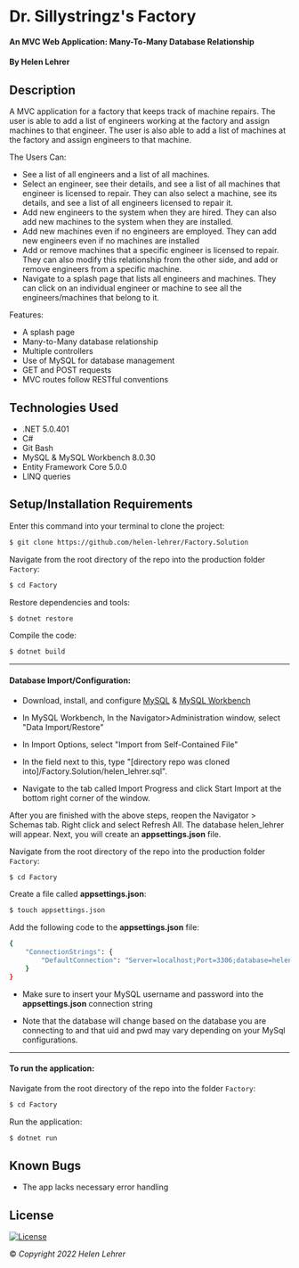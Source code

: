 # Dr. Sillystringz's Factory

#### An MVC Web Application: Many-To-Many Database Relationship 

#### By Helen Lehrer

## Description

 A MVC application for a factory that keeps track of machine repairs. The user is able to add a list of engineers working at the factory and assign machines to that engineer. The user is also able to add a list of machines at the factory and assign engineers to that machine. 
 
The Users Can:

* See a list of all engineers and a list of all machines.
* Select an engineer, see their details, and see a list of all machines that engineer is licensed to repair. They can also select a machine, see its details, and see a list of all engineers licensed to repair it.
* Add new engineers to the system when they are hired. They can also add new machines to the system when they are installed.
* Add new machines even if no engineers are employed. They can add new engineers even if no machines are installed
* Add or remove machines that a specific engineer is licensed to repair. They can also modify this relationship from the other side, and add or remove engineers from a specific machine.
* Navigate to a splash page that lists all engineers and machines. They can click on an individual engineer or machine to see all the engineers/machines that belong to it.

Features:

* A splash page
* Many-to-Many database relationship
* Multiple controllers 
* Use of MySQL for database management
* GET and POST requests
* MVC routes follow RESTful conventions

## Technologies Used

* .NET 5.0.401
* C#
* Git Bash
* MySQL & MySQL Workbench 8.0.30
* Entity Framework Core 5.0.0
* LINQ queries

## Setup/Installation Requirements

Enter this command into your terminal to clone the project: 
```bash
$ git clone https://github.com/helen-lehrer/Factory.Solution
```

Navigate from the root directory of the repo into the production folder `Factory`:
```bash
$ cd Factory
```

Restore dependencies and tools: 
```bash
$ dotnet restore
```

Compile the code: 
```bash
$ dotnet build
```

---

#### Database Import/Configuration:

* Download, install, and configure [MySQL](https://dev.mysql.com/downloads/installer/) & [MySQL Workbench](https://dev.mysql.com/downloads/workbench/)

* In MySQL Workbench, In the Navigator>Administration window, select "Data Import/Restore"

* In Import Options, select "Import from Self-Contained File"

* In the field next to this, type "[directory repo was cloned into]/Factory.Solution/helen_lehrer.sql". 

* Navigate to the tab called Import Progress and click Start Import at the bottom right corner of the window.

After you are finished with the above steps, reopen the Navigator > Schemas tab. Right click and select Refresh All. The database helen_lehrer will appear. Next, you will create an **appsettings.json** file.

Navigate from the root directory of the repo into the production folder `Factory`:
```bash
$ cd Factory
```

Create a file called **appsettings.json**: 
```bash
$ touch appsettings.json
```

Add the following code to the **appsettings.json** file: 
```bash
{
    "ConnectionStrings": {
        "DefaultConnection": "Server=localhost;Port=3306;database=helen_lehrer;uid=[YOUR-USERNAME-HERE];pwd=[YOUR-PASSWORD-HERE];"
    }
}
```

* Make sure to insert your MySQL username and password into the  **appsettings.json**  connection string

* Note that the database will change based on the database you are connecting to and that uid and pwd may vary depending on your MySql configurations.

---

#### To run the application: 

Navigate from the root directory of the repo into the folder `Factory`:
```bash
$ cd Factory
```

Run the application:
```bash
$ dotnet run
```

## Known Bugs

* The app lacks necessary error handling

## License
[![License](https://img.shields.io/badge/License-BSD_3--Clause-blue.svg)](https://opensource.org/licenses/BSD-3-Clause)

&copy; _Copyright 2022 Helen Lehrer_